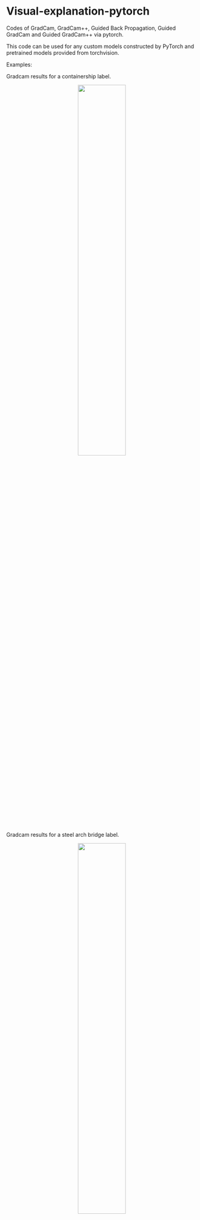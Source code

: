 # Visual-explanation-pytorch
Codes of GradCam, GradCam++, Guided Back Propagation,  Guided GradCam and Guided GradCam++ via pytorch.

This code can be used for any custom models constructed by PyTorch and pretrained models provided from torchvision.

Examples: 

Gradcam results for a containership label.
<p align="center">
<img img src="https://user-images.githubusercontent.com/48608835/129145521-52017192-e4ab-4fda-bc7a-98098b58d3ec.png" width="50%" height="50%">
</p>

Gradcam results for a steel arch bridge label.
<p align="center">
<img img src="https://user-images.githubusercontent.com/48608835/129145468-9b5b1ee5-86a2-43c6-882c-c1a544f6a4d4.png" width="50%" height="50%">
</p>








